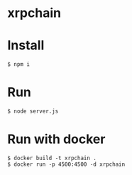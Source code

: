 # xrpchain

# Install
```
$ npm i
```

# Run 
```
$ node server.js
```

# Run with docker
```
$ docker build -t xrpchain .
$ docker run -p 4500:4500 -d xrpchain
```
